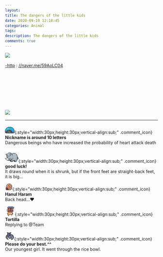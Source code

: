 ```yaml
---
layout: 
title: The dangers of the little kids
date: 2020-09-10 12:18:45
categories: Animal
tags: 
description: The dangers of the little kids
comments: true
---
```


![](https://blog.kakaocdn.net/dn/udthA/btqHQHEer1W/AcNiT7miotAtTUO4O3uun0/img.jpg)

[-http](<http://naver.me/59AoLC04>) : [//naver.me/59AoLC04](<http://naver.me/59AoLC04>)

​

​

​

​

![](https://storep-phinf.pstatic.net/linesoft_01/original_20.gif?type=pa50_50)

* * *

![comment](/assets/character/turtle.png){:style="width:30px;height:30px;vertical-align:sub;" .comment_icon} **Nickname is around 10 letters**  
Dangerous beings who have increased the probability of heart attack death   
  
![comment](/assets/character/rino.png){:style="width:30px;height:30px;vertical-align:sub;" .comment_icon} **good luck!**  
It draws round when it is shrunk, but if the front feet are straight-back feet, it is big...   
  
![comment](/assets/character/snail.png){:style="width:30px;height:30px;vertical-align:sub;" .comment_icon} **Hanul Haram**  
Back head...♥   
  
![comment](/assets/character/mask.png){:style="width:30px;height:30px;vertical-align:sub;" .comment_icon} **Tortilla**  
Replying to @Team   
  
![comment](/assets/character/bat.png){:style="width:30px;height:30px;vertical-align:sub;" .comment_icon} **Please do your best.^^**  
Our youngest girl. It went through the rice bowl.  
  

